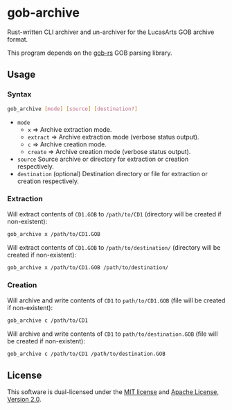 # gob-archive

Rust-written CLI archiver and un-archiver for the LucasArts GOB archive format.

This program depends on the [gob-rs](https://github.com/CubesAndCubes/gob-rs) GOB parsing library.

## Usage

### Syntax

```sh
gob_archive [mode] [source] [destination?]
```

- `mode`
    - `x` => Archive extraction mode.
    - `extract` => Archive extraction mode (verbose status output).
    - `c` => Archive creation mode.
    - `create` => Archive creation mode (verbose status output).
- `source` Source archive or directory for extraction or creation respectively.
- `destination` (optional) Destination directory or file for extraction or creation respectively.

### Extraction

Will extract contents of `CD1.GOB` to `/path/to/CD1` (directory will be created if non-existent):

```sh
gob_archive x /path/to/CD1.GOB
```

Will extract contents of `CD1.GOB` to `/path/to/destination/` (directory will be created if non-existent):

```sh
gob_archive x /path/to/CD1.GOB /path/to/destination/
```

### Creation

Will archive and write contents of `CD1` to `path/to/CD1.GOB` (file will be created if non-existent):

```sh
gob_archive c /path/to/CD1
```

Will archive and write contents of `CD1` to `path/to/destination.GOB` (file will be created if non-existent):

```sh
gob_archive c /path/to/CD1 /path/to/destination.GOB
```

## License

This software is dual-licensed under the [MIT license](LICENSE-MIT) and [Apache License, Version 2.0](LICENSE-APACHE).